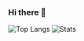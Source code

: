 ### Hi there 👋

![Top Langs](https://github-readme-stats.vercel.app/api/top-langs/?username=fouomene&hide=SCSS,Less)
![Stats](https://github-readme-stats.vercel.app/api?username=fouomene&show_icons=true&count_private=true&hide=contribs)
